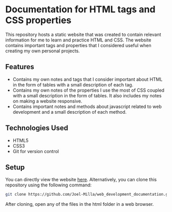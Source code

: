# Documentation for HTML tags and CSS properties
This repository hosts a static website that was created to contain relevant information for me to learn and practice HTML and CSS. The website contains important tags and properties that I considered useful when creating my own personal projects.

## Features
- Contains my own notes and tags that I consider important about HTML in the form of tables with a small description of each tag.
- Contains my own notes of the properties I use the most of CSS coupled with a small description in the form of tables. It also includes my notes on making a website responsive.
- Contains important notes and methods about javascript related to web development and a small description of each method.

## Technologies Used
- HTML5
- CSS3
- Git for version control

## Setup
You can directly view the website [here](https://joel-milla.github.io/web_development_documentation/index.html).
Alternatively, you can clone this repository using the following command:
```bash
git clone https://github.com/Joel-Milla/web_development_documentation.git
```
After cloning, open any of the files in the html folder in a web browser.
